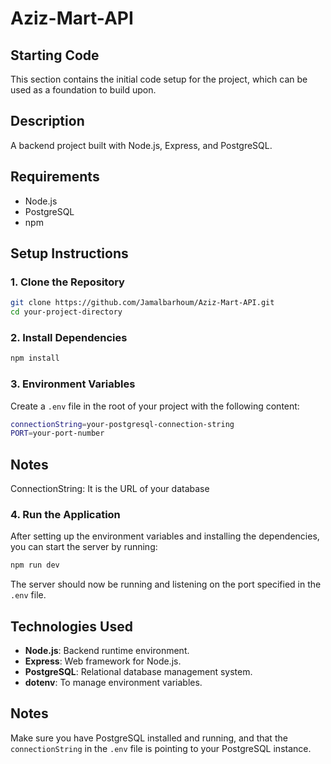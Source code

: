 
# Aziz-Mart-API

## Starting Code
This section contains the initial code setup for the project, which can be used as a foundation to build upon.

## Description
A backend project built with Node.js, Express, and PostgreSQL.

## Requirements
- Node.js
- PostgreSQL
- npm

## Setup Instructions

### 1. Clone the Repository
```bash
git clone https://github.com/Jamalbarhoum/Aziz-Mart-API.git
cd your-project-directory
```

### 2. Install Dependencies
```bash
npm install
```

### 3. Environment Variables
Create a `.env` file in the root of your project with the following content:
```bash
connectionString=your-postgresql-connection-string
PORT=your-port-number
```
## Notes
ConnectionString: It is the URL of your database

### 4. Run the Application
After setting up the environment variables and installing the dependencies, you can start the server by running:
```bash
npm run dev
```

The server should now be running and listening on the port specified in the `.env` file.

## Technologies Used
- **Node.js**: Backend runtime environment.
- **Express**: Web framework for Node.js.
- **PostgreSQL**: Relational database management system.
- **dotenv**: To manage environment variables.

## Notes
Make sure you have PostgreSQL installed and running, and that the `connectionString` in the `.env` file is pointing to your PostgreSQL instance.
